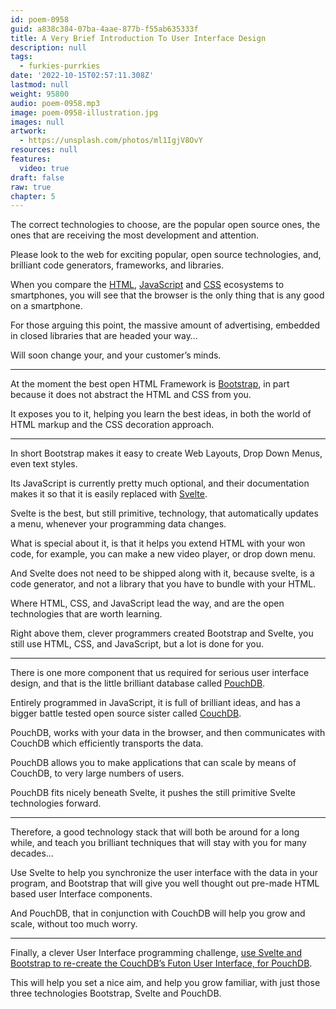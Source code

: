 ```yaml
---
id: poem-0958
guid: a838c384-07ba-4aae-877b-f55ab635333f
title: A Very Brief Introduction To User Interface Design
description: null
tags:
  - furkies-purrkies
date: '2022-10-15T02:57:11.308Z'
lastmod: null
weight: 95800
audio: poem-0958.mp3
image: poem-0958-illustration.jpg
images: null
artwork:
  - https://unsplash.com/photos/ml1IgjV8OvY
resources: null
features:
  video: true
draft: false
raw: true
chapter: 5
---
```


 The correct technologies to choose, are the popular open source ones,
the ones that are receiving the most development and attention.

Please look to the web for exciting popular, open source technologies,
and, brilliant code generators, frameworks, and libraries.

When you compare the [HTML][A], [JavaScript][B] and [CSS][C] ecosystems to smartphones,
you will see that the browser is the only thing that is any good on a smartphone.

For those arguing this point, the massive amount of advertising,
embedded in closed libraries that are headed your way…

Will soon change your,
and your customer’s minds.

---

At the moment the best open HTML Framework is [Bootstrap][1],
in part because it does not abstract the HTML and CSS from you.

It exposes you to it, helping you learn the best ideas,
in both the world of HTML markup and the CSS decoration approach.

---

In short Bootstrap makes it easy to create Web Layouts, Drop Down Menus,
even text styles.

Its JavaScript is currently pretty much optional,
and their documentation makes it so that it is easily replaced with [Svelte][2].

Svelte is the best, but still primitive, technology, that automatically updates a menu,
whenever your programming data changes.

What is special about it, is that it helps you extend HTML with your won code,
for example, you can make a new video player, or drop down menu.

And Svelte does not need to be shipped along with it, because svelte,
is a code generator, and not a library that you have to bundle with your HTML.

Where HTML, CSS, and JavaScript lead the way,
and are the open technologies that are worth learning.

Right above them, clever programmers created Bootstrap and Svelte,
you still use HTML, CSS, and JavaScript, but a lot is done for you.

---

There is one more component that us required for serious user interface design,
and that is the little brilliant database called [PouchDB][3].

Entirely programmed in JavaScript, it is full of brilliant ideas,
and has a bigger battle tested open source sister called [CouchDB][4].

PouchDB, works with your data in the browser,
and then communicates with CouchDB which efficiently transports the data.

PouchDB allows you to make applications that can scale by means of CouchDB,
to very large numbers of users.

PouchDB fits nicely beneath Svelte,
it pushes the still primitive Svelte technologies forward.

---

Therefore, a good technology stack that will both be around for a long while,
and teach you brilliant techniques that will stay with you for many decades…

Use Svelte to help you synchronize the user interface with the data in your program,
and Bootstrap that will give you well thought out pre-made HTML based user Interface components.

And PouchDB, that in conjunction with CouchDB will help you grow and scale,
without too much worry.

---

Finally, a clever User Interface programming challenge,
[use Svelte and Bootstrap to re-create the CouchDB’s Futon User Interface, for PouchDB][5].

This will help you set a nice aim, and help you grow familiar,
with just those three technologies Bootstrap, Svelte and PouchDB.

[A]: https://www.youtube.com/results?search_query=What+Is+HTML
[B]: https://www.youtube.com/results?search_query=What+Is+JavaScript
[C]: https://www.youtube.com/results?search_query=What+Is+CSS
[1]: https://www.youtube.com/results?search_query=What+Is+Bootstrap
[2]: https://www.youtube.com/results?search_query=What+Is+Svelte
[3]: https://www.youtube.com/results?search_query=What+Is+PouchDB
[4]: https://www.youtube.com/results?search_query=What+Is+CouchDB
[5]: https://www.youtube.com/results?search_query=CouchDB+Futon
